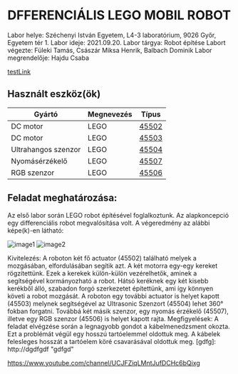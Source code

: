 # DFFERENCIÁLIS LEGO MOBIL ROBOT

Labor helye:				Széchenyi István Egyetem, L4-3 laboratórium,
9026 Győr, Egyetem tér 1.
Labor ideje:				2021.09.20.
Labor tárgya:			Robot építése
Labort végezte:			Füleki Tamás, Császár Miksa Henrik, Balbach Dominik
Labor megrendelője:		Hajdu Csaba

[testLink](https://www.youtube.com/channel/UCJFZiqLMntJufDCHc6bQixg "TestLink")

## Használt eszköz(ök)

| Gyártó | Megnevezés  |  Típus |
| ------------ | ------------ | ------------ |
| DC motor | LEGO | [45502](https://www.lego.com/en-us/product/ev3-large-servo-motor-45502 "45502") |
| DC motor | LEGO | [45503](https://www.lego.com/en-us/product/ev3-medium-servo-motor-45503 "45503") |
| Ultrahangos szenzor | LEGO | [45504](https://www.lego.com/en-us/product/ev3-ultrasonic-sensor-45504 "45504") |
| Nyomásérzékelő | LEGO | [45507](https://www.lego.com/en-us/product/ev3-touch-sensor-45507 "45507") |
| RGB szenzor | LEGO | [45506](https://www.lego.com/en-us/product/ev3-color-sensor-45506 "45506") |

## Feladat meghatározása:
Az első labor során LEGO robot építésével foglalkoztunk. Az alapkoncepció egy differenciális robot megvalósítása volt. A végeredmény az alábbi képe(k)-en látható: 

![image1](https://github.com/robotlabor-education/PontAz/blob/main/image1.jpeg "image1")
![image2](https://github.com/robotlabor-education/PontAz/blob/main/image2.jpeg "image2")

Kivitelezés:
A roboton két fő actuator (45502) található melyek a mozgásában, elfordulásában segítik azt. A két motorra egy-egy kereket rögzítettünk. Ezek a kerekek külön-külön vezérelhetők, aminek a segítségével kormányozható a robot. Hátsó keréknek egy két kisebb kerékből álló, szabadon forgó szerkezetet építettünk, ami így könnyen követi a robot mozgását. A roboton egy további actuator is helyet kapott (45503) melynek segítségével az Ultrasonic Szenzort (45504) lehet 360° fokban forgatni. Továbbá két másik szenzor, egy nyomás érzékelő (45507), illetve egy RGB szenzor (45506) is helyet kapott rajta.
Megfigyelések:
A feladat elvégzése során a legnagyobb gondot a kábelmenedzsment okozta. Ezt a problémát végül egy hosszú tartóelemmel oldottuk meg. A kábelek felesleges hosszát a tartóelem köré csavarásával oldottuk meg.
[gdfg]: http://dgdfgdf "gdfgd"

https://www.youtube.com/channel/UCJFZiqLMntJufDCHc6bQixg
